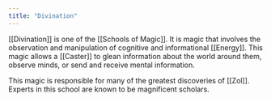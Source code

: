 ```yaml
---
title: "Divination"
---
```

[[Divination]] is one of the [[Schools of Magic]]. It is magic that involves the observation and manipulation of cognitive and informational [[Energy]]. This magic allows a [[Caster]] to glean information about the world around them, observe minds, or send and receive mental information.

This magic is responsible for many of the greatest discoveries of [[Zol]]. Experts in this school are known to be magnificent scholars.